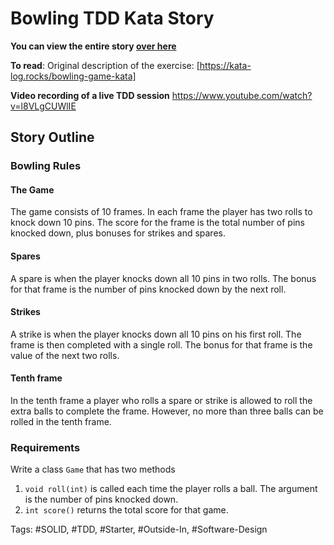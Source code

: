 # Bowling TDD Kata Story
**You can view the entire story [over here](https://codingstories.io/story/https:%2F%2Fgitlab.com%2Fgitaroktato%2Ftdd-kata-bowling-game)**

**To read**:
Original description of the exercise:
[https://kata-log.rocks/bowling-game-kata]

**Video recording of a live TDD session**
https://www.youtube.com/watch?v=l8VLgCUWlIE

## Story Outline
### Bowling Rules
#### The Game
The game consists of 10 frames. 
In each frame the player has two rolls to knock down 10 pins. 
The score for the frame is the total number of pins knocked down, plus bonuses for strikes and spares.

#### Spares
A spare is when the player knocks down all 10 pins in two rolls. 
The bonus for that frame is the number of pins knocked down by the next roll.

#### Strikes
A strike is when the player knocks down all 10 pins on his first roll. 
The frame is then completed with a single roll. The bonus for that frame is the value of the next two rolls.

#### Tenth frame
In the tenth frame a player who rolls a spare or strike is allowed to roll the extra balls to complete the frame.
However, no more than three balls can be rolled in the tenth frame.

### Requirements
Write a class `Game` that has two methods

1. `void roll(int)` is called each time the player rolls a ball. The argument is the number of pins knocked down.
1. `int score()` returns the total score for that game.

Tags: #SOLID, #TDD, #Starter, #Outside-In, #Software-Design
